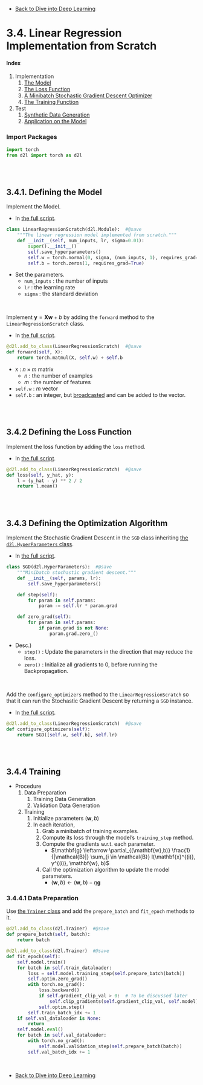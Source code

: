 * [Back to Dive into Deep Learning](../../main.md)

# 3.4. Linear Regression Implementation from Scratch

#### Index
1. Implementation
   1. [The Model](#341-defining-the-model)
   2. [The Loss Function](#342-defining-the-loss-function)
   3. [A Minibatch Stochastic Gradient Descent Optimizer]()
   4. [The Training Function]()
2. Test
   1. [Synthetic Data Generation]()
   2. [Application on the Model]()


### Import Packages
```python
import torch
from d2l import torch as d2l
```

<br><br>

## 3.4.1. Defining the Model
Implement the Model.
- In [the full script](scripts/LinearRegressionScratch.py#L5).
```python
class LinearRegressionScratch(d2l.Module):  #@save
    """The linear regression model implemented from scratch."""
    def __init__(self, num_inputs, lr, sigma=0.01):
        super().__init__()
        self.save_hyperparameters()
        self.w = torch.normal(0, sigma, (num_inputs, 1), requires_grad=True)
        self.b = torch.zeros(1, requires_grad=True)
```
- Set the parameters.
  - ```num_inputs``` : the number of inputs
  - ```lr``` : the learning rate
  - ```sigma``` : the standard deviation

<br>

Implement $\mathbf{y}= \mathbf{X} \mathbf{w} + b$ by adding the ```forward``` method to the ```LinearRegressionScratch``` class.
- In [the full script](scripts/LinearRegressionScratch.py#L15).
```python
@d2l.add_to_class(LinearRegressionScratch)  #@save
def forward(self, X):
    return torch.matmul(X, self.w) + self.b
```
- ```X``` : $n\times m$ matrix 
  - $n$ : the number of examples
  - $m$ : the number of features
- ```self.w``` : $m$ vector
- ```self.b``` : an integer, but [broadcasted](../../ch02/01/note.md#214-broadcasting) and can be added to the vector.

<br><br>

## 3.4.2 Defining the Loss Function
Implement the loss function by adding the ```loss``` method.
- In [the full script](scripts/LinearRegressionScratch.py#L20).
```python
@d2l.add_to_class(LinearRegressionScratch)  #@save
def loss(self, y_hat, y):
    l = (y_hat - y) ** 2 / 2
    return l.mean()
```

<br><br>

## 3.4.3 Defining the Optimization Algorithm
Implement the Stochastic Gradient Descent in the ```SGD``` class inheriting [the ```d2l.HyperParameters``` class](../02/note.md#3212-a-class-that-extend-constructor-call-signatures-implicitly-without-additional-code).
- In [the full script](scripts/LinearRegressionScratch.py#L26).
```python
class SGD(d2l.HyperParameters):  #@save
    """Minibatch stochastic gradient descent."""
    def __init__(self, params, lr):
        self.save_hyperparameters()

    def step(self):
        for param in self.params:
            param -= self.lr * param.grad

    def zero_grad(self):
        for param in self.params:
            if param.grad is not None:
                param.grad.zero_()
```
- Desc.)
  - ```step()``` : Update the parameters in the direction that may reduce the loss.
  - ```zero()``` : Initialize all gradients to 0, before running the Backpropagation.

<br>

Add the ```configure_optimizers``` method to the ```LinearRegressionScratch``` so that it can run the Stochastic Gradient Descent by returning a ```SGD``` instance.
- In [the full script](scripts/LinearRegressionScratch.py#L41).
```python
@d2l.add_to_class(LinearRegressionScratch)  #@save
def configure_optimizers(self):
    return SGD([self.w, self.b], self.lr)
```

<br><br>

## 3.4.4 Training
- Procedure
  1. Data Preparation
     1. Training Data Generation
     2. Validation Data Generation
  2. Training
     1. Initialize parameters $`(\mathbf{w}, b)`$
     2. In each iteration, 
        1. Grab a minibatch of training examples.
        2. Compute its loss through the model’s ```training_step``` method. 
        3. Compute the gradients w.r.t. each parameter. 
           - $`\mathbf{g} \leftarrow \partial_{(\mathbf{w},b)} \frac{1}{|\mathcal{B}|} \sum_{i \in \mathcal{B}} l(\mathbf{x}^{(i)}, y^{(i)}, \mathbf{w}, b)`$
        4. Call the optimization algorithm to update the model parameters.
           - $`(\mathbf{w}, b) \leftarrow (\mathbf{w}, b) - \eta \mathbf{g}`$


### 3.4.4.1 Data Preparation
Use [the ```Trainer``` class](../02/note.md#324-training) and add the ```prepare_batch``` and ```fit_epoch``` methods to it.
```python
@d2l.add_to_class(d2l.Trainer)  #@save
def prepare_batch(self, batch):
    return batch

@d2l.add_to_class(d2l.Trainer)  #@save
def fit_epoch(self):
    self.model.train()
    for batch in self.train_dataloader:
        loss = self.model.training_step(self.prepare_batch(batch))
        self.optim.zero_grad()
        with torch.no_grad():
            loss.backward()
            if self.gradient_clip_val > 0:  # To be discussed later
                self.clip_gradients(self.gradient_clip_val, self.model)
            self.optim.step()
        self.train_batch_idx += 1
    if self.val_dataloader is None:
        return
    self.model.eval()
    for batch in self.val_dataloader:
        with torch.no_grad():
            self.model.validation_step(self.prepare_batch(batch))
        self.val_batch_idx += 1
```





<br>

* [Back to Dive into Deep Learning](../../main.md)
